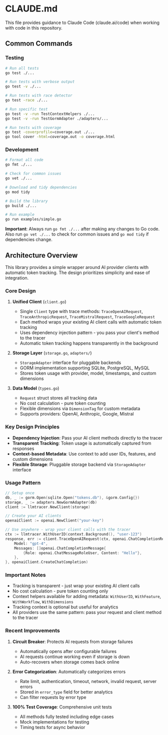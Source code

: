 # CLAUDE.md

This file provides guidance to Claude Code (claude.ai/code) when working with code in this repository.

## Common Commands

### Testing
```bash
# Run all tests
go test ./...

# Run tests with verbose output
go test -v ./...

# Run tests with race detector
go test -race ./...

# Run specific test
go test -v -run TestContextHelpers ./...
go test -v -run TestGormAdapter ./adapters/...

# Run tests with coverage
go test -coverprofile=coverage.out ./...
go tool cover -html=coverage.out -o coverage.html
```

### Development
```bash
# Format all code
go fmt ./...

# Check for common issues
go vet ./...

# Download and tidy dependencies
go mod tidy

# Build the library
go build ./...

# Run example
go run examples/simple.go
```

**Important**: Always run `go fmt ./...` after making any changes to Go code. Also run `go vet ./...` to check for common issues and `go mod tidy` if dependencies change.

## Architecture Overview

This library provides a simple wrapper around AI provider clients with automatic token tracking. The design prioritizes simplicity and ease of integration.

### Core Design

1. **Unified Client** (`client.go`)
   - Single `Client` type with trace methods: `TraceOpenAIRequest`, `TraceAnthropicRequest`, `TraceMistralRequest`, `TraceGoogleRequest`
   - Each method wraps your existing AI client calls with automatic token tracking
   - Uses dependency injection pattern - you pass your client's method to the tracer
   - Automatic token tracking happens transparently in the background

2. **Storage Layer** (`storage.go`, `adapters/`)
   - `StorageAdapter` interface for pluggable backends
   - GORM implementation supporting SQLite, PostgreSQL, MySQL
   - Stores token usage with provider, model, timestamps, and custom dimensions

3. **Data Model** (`types.go`)
   - `Request` struct stores all tracking data
   - No cost calculation - pure token counting
   - Flexible dimensions via `DimensionTag` for custom metadata
   - Supports providers: OpenAI, Anthropic, Google, Mistral

### Key Design Principles

- **Dependency Injection**: Pass your AI client methods directly to the tracer
- **Transparent Tracking**: Token usage is automatically captured from responses
- **Context-based Metadata**: Use context to add user IDs, features, and custom dimensions
- **Flexible Storage**: Pluggable storage backend via `StorageAdapter` interface

### Usage Pattern

```go
// Setup once
db, _ := gorm.Open(sqlite.Open("tokens.db"), &gorm.Config{})
storage, _ := adapters.NewGormAdapter(db)
client := llmtracer.NewClient(storage)

// Create your AI clients
openaiClient := openai.NewClient("your-key")

// Use anywhere - wrap your client calls with the tracer
ctx := llmtracer.WithUserID(context.Background(), "user-123")
response, err := client.TraceOpenAIRequest(ctx, openai.ChatCompletionRequest{
    Model: "gpt-4",
    Messages: []openai.ChatCompletionMessage{
        {Role: openai.ChatMessageRoleUser, Content: "Hello"},
    },
}, openaiClient.CreateChatCompletion)
```

### Important Notes

- Tracking is transparent - just wrap your existing AI client calls
- No cost calculation - pure token counting only
- Context helpers available for adding metadata: `WithUserID`, `WithFeature`, `WithWorkflow`, `WithDimensions`
- Tracking context is optional but useful for analytics
- All providers use the same pattern: pass your request and client method to the tracer

### Recent Improvements

1. **Circuit Breaker**: Protects AI requests from storage failures
   - Automatically opens after configurable failures
   - AI requests continue working even if storage is down
   - Auto-recovers when storage comes back online

2. **Error Categorization**: Automatically categorizes errors
   - Rate limit, authentication, timeout, network, invalid request, server errors
   - Stored in `error_type` field for better analytics
   - Can filter requests by error type

3. **100% Test Coverage**: Comprehensive unit tests
   - All methods fully tested including edge cases
   - Mock implementations for testing
   - Timing tests for async behavior
